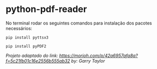 # python-pdf-reader

No terminal rodar os seguintes comandos para instalação dos pacotes necessários:

``` pip install pyttsx3 ```

``` pip install pyPDF2 ```

<i> Projeto adaptado do link: https://morioh.com/p/42a6957afa8a?f=5c21fb01c16e2556b555ab32 by: Garry Taylor</i>